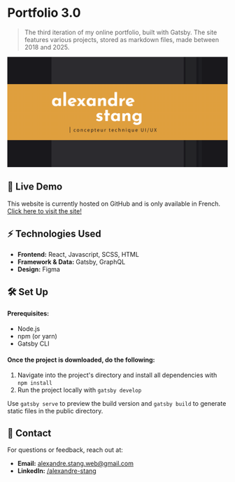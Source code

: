 # Portfolio 3.0

> The third iteration of my online portfolio, built with Gatsby. The site features various projects, stored
> as markdown files, made between 2018 and 2025.


![Home page](/static/og-image.png)

## 🚀 Live Demo

This website is currently hosted on GitHub and is only available in French. [Click here to visit the site!](https://alexandrestang.github.io/)

## ⚡ Technologies Used

- **Frontend:** React, Javascript, SCSS, HTML
- **Framework & Data:** Gatsby, GraphQL
- **Design:** Figma

## 🛠 Set Up

#### Prerequisites:

- Node.js
- npm (or yarn)
- Gatsby CLI

#### Once the project is downloaded, do the following:

1. Navigate into the project's directory and install all dependencies with `npm install`
2. Run the project locally with `gatsby develop`

Use `gatsby serve` to preview the build version and `gatsby build` to generate static files in the public directory.

## 📩 Contact

For questions or feedback, reach out at:

- **Email:** alexandre.stang.web@gmail.com
- **LinkedIn:** [/alexandre-stang](https://www.linkedin.com/in/alexandre-stang-163208a7/)